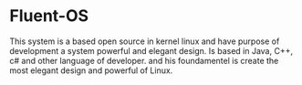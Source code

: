 # Fluent-OS
This system is a based open source in kernel linux and have purpose of development a system powerful and elegant design. Is based in Java, C++, c# and other language of developer. and his foundamentel is create the most elegant design and powerful of Linux.
